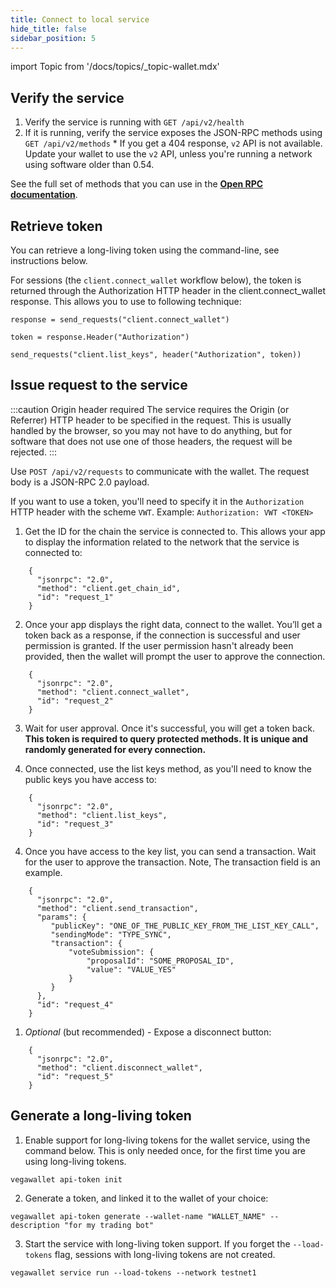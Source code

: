 ```yaml
---
title: Connect to local service
hide_title: false
sidebar_position: 5
---
```

import Topic from '/docs/topics/_topic-wallet.mdx'

<Topic />

## Verify the service
1. Verify the service is running with `GET /api/v2/health`
2. If it is running, verify the service exposes the JSON-RPC methods using `GET /api/v2/methods`
       * If you get a 404 response, `v2` API is not available. Update your wallet to use the `v2` API, unless you're running a network using software older than 0.54.

See the full set of methods that you can use in the **[Open RPC documentation](../reference/core/openrpc.md)**.

## Retrieve token
You can retrieve a long-living token using the command-line, see instructions below. 

For sessions (the `client.connect_wallet` workflow below), the token is returned through the Authorization HTTP header in the client.connect_wallet response. This allows you to use to following technique:

```
response = send_requests("client.connect_wallet")

token = response.Header("Authorization")

send_requests("client.list_keys", header("Authorization", token))
```

## Issue request to the service

:::caution Origin header required 
The service requires the Origin (or Referrer) HTTP header to be specified in the request. This is usually handled by the browser, so you may not have to do anything, but for software that does not use one of those headers, the request will be rejected.
:::

Use `POST /api/v2/requests` to communicate with the wallet. The request body is a JSON-RPC 2.0 payload. 

If you want to use a token, you'll need to specify it in the `Authorization` HTTP header with the scheme `VWT`. Example: `Authorization: VWT <TOKEN>`

1. Get the ID for the chain the service is connected to. This allows your app to display the information related to the network that the service is connected to:

```
    {
      "jsonrpc": "2.0",
      "method": "client.get_chain_id",
      "id": "request_1"
    }
```

2. Once your app displays the right data, connect to the wallet. You’ll get a token back as a response, if the connection is successful and user permission is granted. If the user permission hasn't already been provided, then the wallet will prompt the user to approve the connection.

```
    {
      "jsonrpc": "2.0",
      "method": "client.connect_wallet",
      "id": "request_2"
    }
```

3. Wait for user approval. Once it's successful, you will get a token back. **This token is required to query protected methods. It is unique and randomly generated for every connection.**

4. Once connected, use the list keys method, as you'll need to know the public keys you have access to:

```
    {
      "jsonrpc": "2.0",
      "method": "client.list_keys",
      "id": "request_3"
    }
```

4. Once you have access to the key list, you can send a transaction. Wait for the user to approve the transaction. Note, The transaction field is an example.

```
    {
      "jsonrpc": "2.0",
      "method": "client.send_transaction",
      "params": {
         "publicKey": "ONE_OF_THE_PUBLIC_KEY_FROM_THE_LIST_KEY_CALL",
         "sendingMode": "TYPE_SYNC",
         "transaction": {
             "voteSubmission": {
                 "proposalId": "SOME_PROPOSAL_ID",
                 "value": "VALUE_YES"
             }
         }
      },
      "id": "request_4"
    }
```

1. *Optional* (but recommended) - Expose a disconnect button:

```
    {
      "jsonrpc": "2.0",
      "method": "client.disconnect_wallet",
      "id": "request_5"
    }
```

## Generate a long-living token

1. Enable support for long-living tokens for the wallet service, using the command below. This is only needed once, for the first time you are using long-living tokens.

```
vegawallet api-token init
```

2. Generate a token, and linked it to the wallet of your choice:

```
vegawallet api-token generate --wallet-name "WALLET_NAME" --description "for my trading bot"
```

3. Start the service with long-living token support. If you forget the `--load-tokens` flag, sessions with long-living tokens are not created.

```
vegawallet service run --load-tokens --network testnet1
```
